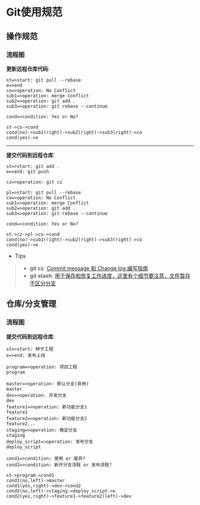 # Git使用规范

## 操作规范

### 流程图
**更新远程仓库代码**:
```flow
st=>start: git pull --rebase
e=>end
co=>operation: No Conflict
sub1=>operation: merge Conflict
sub2=>operation: git add .
sub3=>operation: git rebase --continue

cond=>condition: Yes or No?

st->co->cond
cond(no)->sub1(right)->sub2(right)->sub3(right)->co
cond(yes)->e

```


-------------------

**提交代码到远程仓库**:
```flow
st=>start: git add .
e=>end: git push

cz=>operation: git cz

pl=>start: git pull --rebase
co=>operation: No Conflict
sub1=>operation: merge Conflict
sub2=>operation: git add .
sub3=>operation: git rebase --continue

cond=>condition: Yes or No?

st->cz->pl->co->cond
cond(no)->sub1(right)->sub2(right)->sub3(right)->co
cond(yes)->e

```


- Tips

>  * **git cz**: [Commit message 和 Change log 编写指南]((http://www.ruanyifeng.com/blog/2016/01/commit_message_change_log.html))
>  * **git stash**: [用于保存和恢复工作进度，这里有个细节要注意，文件暂存不区分分支]((https://gist.github.com/subchen/3409a16cb46327ca7691))


## 仓库/分支管理

### 流程图

**提交代码到远程仓库**:
```flow
st=>start: 种子工程
e=>end: 发布上线

program=>operation: 项目工程
program

master=>operation: 默认分支(弃用) 
master
dev=>operation: 开发分支 
dev
feature1=>operation: 新功能分支1
feature1
feature2=>operation: 新功能分支2 
feature2...
staging=>operation: 稳定分支 
staging
deploy_script=>operation: 发布分支 
deploy_script

cond1=>condition: 使用 or 废弃?
cond2=>condition: 新开分支流程 or 发布流程?

st->program->cond1
cond1(no,left)->master
cond1(yes,right)->dev->cond2
cond2(no,left)->staging->deploy_script->e
cond2(yes,right)->feature1->feature2(left)->dev

```


